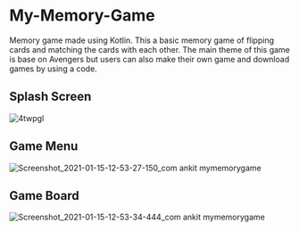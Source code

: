 # My-Memory-Game

Memory game made using Kotlin.
This a basic memory game of flipping cards and matching the cards with each other.
The main theme of this game is base on Avengers but users can also  make their own game and download games by using a code.

## Splash Screen






![4twpgl](https://user-images.githubusercontent.com/56730013/104693762-3427c380-5730-11eb-8a00-cef70b58a33f.gif)





## Game Menu 





![Screenshot_2021-01-15-12-53-27-150_com ankit mymemorygame](https://user-images.githubusercontent.com/56730013/104695132-4440a280-5732-11eb-8de4-2c131917cb34.png)






## Game Board











![Screenshot_2021-01-15-12-53-34-444_com ankit mymemorygame](https://user-images.githubusercontent.com/56730013/104695210-620e0780-5732-11eb-88e3-1033cbf1dc4d.png)


